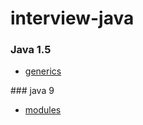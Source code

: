 # interview-java

### Java 1.5
* [generics](generics/README.md)

### java 9
* [modules](modules/README.md)